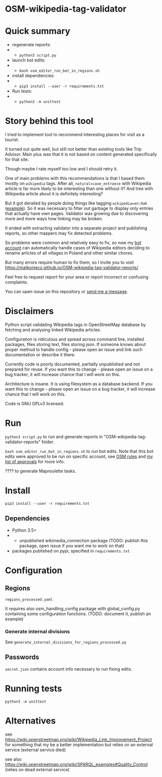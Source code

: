 OSM-wikipedia-tag-validator
===========================

# Quick summary

* regenerate reports:
* * `python3 script.py`
* launch bot edits:
* * `bash osm_editor_run_bot_in_regions.sh`
* install dependencies:
* * `pip3 install --user -r requirements.txt`
* Run tests:
* * `python3 -m unittest`

# Story behind this tool

I tried to implement tool to recommend interesting places for visit as a tourist.

It turned out quite well, but still not better than existing tools like Trip Advisor. Main plus was that it is not based on content generated specifically for that site.

Though maybe I rate myself too low and I should retry it.

One of main problems with this recommendations is that I based them mostly on `wikipedia` tags. After all, `natural=cave_entrance` with Wikipedia article is far more likely to be interesting than one without it? And tree with Wikipedia article about it is definitely interesting?

But it got derailed by people doing things like tagging `wikipedia=en:Oak` ([example](https://www.openstreetmap.org/node/7430033428/history)). So it was necessary to filter out garbage to display only entries that actually have own pages. Validator was growing due to discovering more and more ways how linking may be broken.

It ended with extracting validator into a separate project and publishing reports, so other mappers may fix detected problems.

So problems were common and relatively easy to fix, so now my [bot account](https://www.openstreetmap.org/user/Mateusz%20Konieczny%20-%20bot%20account) can automatically handle cases of Wikipedia editors deciding to rename articles of all villages in Poland and other similar chores.

But many errors require human to fix them, so I invite you to visit https://matkoniecz.github.io/OSM-wikipedia-tag-validator-reports/ 

Feel free to request report for your area or report incorrect or confusing complaints.

You can open issue on this repository or [send me a message](https://www.openstreetmap.org/message/new/Mateusz%20Konieczny).

# Disclaimers

Python script validating Wikipedia tags in OpenStreetMap database by fetching and analysing linked Wikipedia articles.

Configuration is ridiculous and spread across command line, installed packages, files storing text, files storing json. If someone knows about proper method to handle config - please open an issue and link such documentation or describe it there.


Currently code is poorly documented, partially unpublished and not prepared for reuse. If you want this to change - please open an issue on a bug tracker, it will increase chance that I will work on this.

Architecture is insane. It is using filesystem as a database backend. If you want this to change - please open an issue on a bug tracker, it will increase chance that I will work on this.

Code is GNU GPLv3 licensed.

# Run

`python3 script.py` to run and generate reports in "OSM-wikipedia-tag-validator-reports" folder.

`bash osm_editor_run_bot_in_regions.sh` to run bot edits. Note that this bot edits were approved to be run on specific account, see [OSM rules](https://wiki.openstreetmap.org/wiki/Automated_Edits_code_of_conduct) and [my list of approvals](https://wiki.openstreetmap.org/wiki/Mechanical_Edits/Mateusz_Konieczny_-_bot_account) for more info.

???? to generate Maproulette tasks.

# Install

`pip3 install --user -r requirements.txt`

## Dependencies
* Python 3.5+
* * unpublished wikimedia_connection package (TODO: publish this package, open issue if you want me to work on that)
* packages published on pypi, specified in `requirements.txt`

# Configuration

## Regions

`regions_processed.yaml`

It requires also osm_handling_config package with global_config.py containing some configuration functions. (TODO: document it, publish an example)

### Generate internal divisions

See `generate_internal_divisions_for_regions_processed.py`

## Passwords

`secret.json` contains account info necessary to run fixing edits.

# Running tests

`python3 -m unittest`

# Alternatives

see https://wiki.openstreetmap.org/wiki/Wikipedia_Link_Improvement_Project for something that my be a better implementation but relies on an external service (external service died)

see also https://wiki.openstreetmap.org/wiki/SPARQL_examples#Quality_Control (relies on dead external service)
